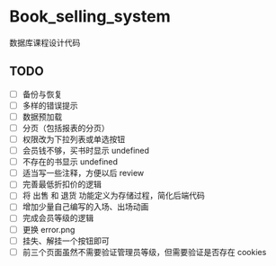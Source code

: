 # Book_selling_system
数据库课程设计代码

## TODO

- [ ] 备份与恢复
- [ ] 多样的错误提示
- [ ] 数据预加载
- [ ] 分页（包括报表的分页）
- [ ] 权限改为下拉列表或单选按钮
- [ ] 会员钱不够，买书时显示 undefined
- [ ] 不存在的书显示 undefined
- [ ] 适当写一些注释，方便以后 review
- [ ] 完善最低折扣价的逻辑
- [ ] 将 出售 和 退货 功能定义为存储过程，简化后端代码
- [ ] 增加少量自己编写的入场、出场动画
- [ ] 完成会员等级的逻辑
- [ ] 更换 error.png
- [ ] 挂失、解挂一个按钮即可
- [ ] 前三个页面虽然不需要验证管理员等级，但需要验证是否存在 cookies

